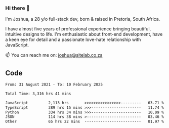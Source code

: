 ### Hi there 👋

I'm Joshua, a 28 y/o full-stack dev, born & raised in Pretoria, South Africa. 

I have almost five years of professional experience bringing beautiful, intuitive designs to life. I'm enthusiastic about front-end development, have a keen eye for detail and a passionate love-hate relationship with JavaScript.

📫 You can reach me on: joshua@sitelab.co.za

## **Code**

<!--START_SECTION:waka-->

```txt
From: 31 August 2021 - To: 10 February 2025

Total Time: 3,316 hrs 41 mins

JavaScript         2,113 hrs       >>>>>>>>>>>>>>>>---------   63.71 %
TypeScript         389 hrs 15 mins >>>----------------------   11.74 %
Python             334 hrs 34 mins >>>----------------------   10.09 %
JSON               114 hrs 38 mins >------------------------   03.46 %
Other              65 hrs 22 mins  -------------------------   01.97 %
```

<!--END_SECTION:waka-->
